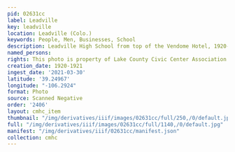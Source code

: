 ```yaml
---
pid: 02631cc
label: Leadville
key: leadville
location: Leadville (Colo.)
keywords: People, Men, Businesses, School
description: Leadville High School from top of the Vendome Hotel, 1920-1921
named_persons: 
rights: This photo is property of Lake County Civic Center Association.
creation_date: 1920-1921
ingest_date: '2021-03-30'
latitude: '39.24967'
longitude: "-106.2924"
format: Photo
source: Scanned Negative
order: '2406'
layout: cmhc_item
thumbnail: "/img/derivatives/iiif/images/02631cc/full/250,/0/default.jpg"
full: "/img/derivatives/iiif/images/02631cc/full/1140,/0/default.jpg"
manifest: "/img/derivatives/iiif/02631cc/manifest.json"
collection: cmhc
---
```

